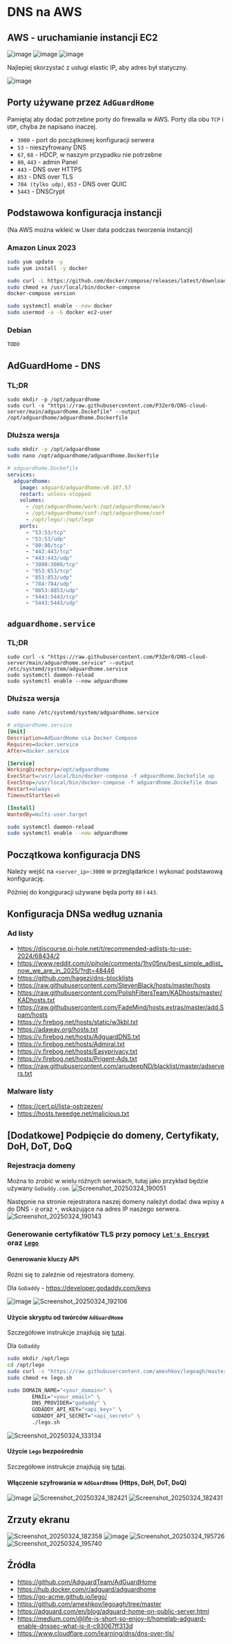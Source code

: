 # DNS na AWS

## AWS - uruchamianie instancji EC2
![image](https://github.com/user-attachments/assets/09cae5d3-9116-4d6d-bd0c-df7ac63d861c)
![image](https://github.com/user-attachments/assets/8175ce4a-b02b-44eb-9c51-53dfcba81b32)
![image](https://github.com/user-attachments/assets/dd07fcd4-832e-4926-b7fa-c322056b4252)

Najlepiej skorzystać z usługi elastic IP, aby adres był statyczny.

![image](https://github.com/user-attachments/assets/f31069d9-ab62-4056-ae7a-4d20f7e8f5df)

## Porty używane przez `AdGuardHome`
Pamiętaj aby dodać potrzebne porty do firewalla w AWS.
Porty dla obu `TCP` i `UDP`, chyba że napisano inaczej.

- `3000` - port do początkowej konfiguracji serwera
- `53` - nieszyfrowany DNS
- `67`, `68` - HDCP, w naszym przypadku nie potrzebne
- `80`, `443` - admin Panel
- `443` - DNS over HTTPS
- `853` - DNS over TLS
- `784 (tylko udp)`, `853` - DNS over QUIC
- `5443` - DNSCrypt

## Podstawowa konfiguracja instancji
(Na AWS można wkleić w User data podczas tworzenia instancji)
### Amazon Linux 2023
```bash
sudo yum update -y
sudo yum install -y docker

sudo curl -L https://github.com/docker/compose/releases/latest/download/docker-compose-$(uname -s)-$(uname -m) -o /usr/local/bin/docker-compose
sudo chmod +x /usr/local/bin/docker-compose
docker-compose version

sudo systemctl enable --now docker
sudo usermod -a -G docker ec2-user
```
### Debian
`TODO`

## AdGuardHome - DNS
### TL;DR
```shell
sudo mkdir -p /opt/adguardhome
sudo curl -s "https://raw.githubusercontent.com/P3Zer0/DNS-cloud-server/main/adguardhome.Dockefile" --output /opt/adguardhome/adguardhome.Dockerfile
```
### Dłuższa wersja
```bash
sudo mkdir -p /opt/adguardhome
sudo nano /opt/adguardhome/adguardhome.Dockerfile
```
```yaml
# adguardhome.Dockefile
services:
  adguardhome:
    image: adguard/adguardhome:v0.107.57
    restart: unless-stopped
    volumes:
      - /opt/adguardhome/work:/opt/adguardhome/work
      - /opt/adguardhome/conf:/opt/adguardhome/conf
      - /opt/lego/:/opt/lego
    ports:
      - "53:53/tcp"
      - "53:53/udp"
      - "80:80/tcp"
      - "443:443/tcp"
      - "443:443/udp"
      - "3000:3000/tcp"
      - "853:853/tcp"
      - "853:853/udp"
      - "784:784/udp"
      - "8853:8853/udp"
      - "5443:5443/tcp"
      - "5443:5443/udp"
```

## `adguardhome.service`
### TL;DR
```shell
sudo curl -s "https://raw.githubusercontent.com/P3Zer0/DNS-cloud-server/main/adguardhome.service" --output /etc/systemd/system/adguardhome.service
sudo systemctl daemon-reload
sudo systemctl enable --now adguardhome
```
### Dłuższa wersja
```bash
sudo nano /etc/systemd/system/adguardhome.service
```
```ini
# adguardhome.service
[Unit]
Description=AdGuardHome via Docker Compose
Requires=docker.service
After=docker.service

[Service]
WorkingDirectory=/opt/adguardhome
ExecStart=/usr/local/bin/docker-compose -f adguardhome.Dockefile up
ExecStop=/usr/local/bin/docker-compose -f adguardhome.Dockefile down
Restart=always
TimeoutStartSec=0

[Install]
WantedBy=multi-user.target
```
```bash
sudo systemctl daemon-reload
sudo systemctl enable --now adguardhome
```

## Początkowa konfiguracja DNS
Należy wejść na `<server_ip>:3000` w przeglądarkce i wykonać podstawową konfigurację.

Później do kongiguracji używane będa porty `80` i `443`.

## Konfiguracja DNSa według uznania

### Ad listy
- https://discourse.pi-hole.net/t/recommended-adlists-to-use-2024/68434/2
- https://www.reddit.com/r/pihole/comments/1hy05nx/best_simple_adlist_now_we_are_in_2025/?rdt=48446
- https://github.com/hagezi/dns-blocklists
- https://raw.githubusercontent.com/StevenBlack/hosts/master/hosts
- https://raw.githubusercontent.com/PolishFiltersTeam/KADhosts/master/KADhosts.txt
- https://raw.githubusercontent.com/FadeMind/hosts.extras/master/add.Spam/hosts
- https://v.firebog.net/hosts/static/w3kbl.txt
- https://adaway.org/hosts.txt
- https://v.firebog.net/hosts/AdguardDNS.txt
- https://v.firebog.net/hosts/Admiral.txt
- https://v.firebog.net/hosts/Easyprivacy.txt
- https://v.firebog.net/hosts/Prigent-Ads.txt
- https://raw.githubusercontent.com/anudeepND/blacklist/master/adservers.txt

### Malware listy
- https://cert.pl/lista-ostrzezen/
- https://hosts.tweedge.net/malicious.txt

## [Dodatkowe] Podpięcie do domeny, Certyfikaty, DoH, DoT, DoQ
### Rejestracja domeny
Można to zrobić w wielu różnych serwisach, tutaj jako przykład będzie używany `GoDaddy.com`.
![Screenshot_20250324_190051](https://github.com/user-attachments/assets/13222c0f-cdcf-4d16-86f3-b41a045e583a)

Następnie na stronie rejestratora naszej domeny należyt dodać dwa wpisy `A` do DNS - `@` oraz `*`, wskazujące na adres IP naszego serwera.
![Screenshot_20250324_190143](https://github.com/user-attachments/assets/820971b3-a5bc-4167-997e-5d70acaabb96)

### Generowanie certyfikatów TLS przy pomocy [`Let's Encrypt`](https://letsencrypt.org/) oraz [`Lego`](https://go-acme.github.io/lego/)
#### Generowanie kluczy API
Różni się to zależnie od rejestratora domeny.

Dla `GoDaddy` - https://developer.godaddy.com/keys

![image](https://github.com/user-attachments/assets/4848a047-de43-4745-8a8c-6817583cbf95)
![Screenshot_20250324_192106](https://github.com/user-attachments/assets/a756947a-49b0-4480-a9c6-a011a0c16b1c)

#### Użycie skryptu od twórców `AdGuardHome`
Szczegółowe instrukcje znajdują się [tutaj](https://github.com/ameshkov/legoagh).

Dla `GoDaddy`
```bash
sudo mkdir /opt/lego
cd /opt/lego
sudo curl -s "https://raw.githubusercontent.com/ameshkov/legoagh/master/lego.sh" --output lego.sh
sudo chmod +x lego.sh
```
```bash
sudo DOMAIN_NAME="<your_domain>" \
		EMAIL="<your_email>" \
		DNS_PROVIDER="godaddy" \
		GODADDY_API_KEY="<api_key>" \
		GODADDY_API_SECRET="<api_secret>" \
		./lego.sh
```
![Screenshot_20250324_133134](https://github.com/user-attachments/assets/afb0008a-3e7a-4183-89a7-22ca521432d6)


#### Użycie `Lego` bezpośrednio
Szczegółowe instrukcje znajdują się [tutaj](https://go-acme.github.io/lego/).

#### Włączenie szyfrowania w `AdGuardHome` (Https, DoH, DoT, DoQ)

![image](https://github.com/user-attachments/assets/184db586-fc10-45e2-a460-06355613a773)
![Screenshot_20250324_182421](https://github.com/user-attachments/assets/8e51ce9c-e178-48fb-a574-11436256542d)
![Screenshot_20250324_182431](https://github.com/user-attachments/assets/ec220bcb-937f-4b5a-bbd1-fcc5dd9eca00)


## Zrzuty ekranu

![Screenshot_20250324_182358](https://github.com/user-attachments/assets/589fe39f-b5d3-4f66-b8e5-878e548ddda5)
![image](https://github.com/user-attachments/assets/bf89e161-6b0f-484f-88f3-c44cbee9ff63)
![Screenshot_20250324_195726](https://github.com/user-attachments/assets/a31863ab-5083-4b4d-b7d8-7a31c6a84991)
![Screenshot_20250324_195740](https://github.com/user-attachments/assets/321f59e8-f226-4ec9-9413-6fb078388999)


## Źródła
- https://github.com/AdguardTeam/AdGuardHome
- https://hub.docker.com/r/adguard/adguardhome
- https://go-acme.github.io/lego/
- https://github.com/ameshkov/legoagh/tree/master
- https://adguard.com/en/blog/adguard-home-on-public-server.html
- https://medium.com/@life-is-short-so-enjoy-it/homelab-adguard-enable-dnssec-what-is-it-c93067ff313d
- https://www.cloudflare.com/learning/dns/dns-over-tls/
